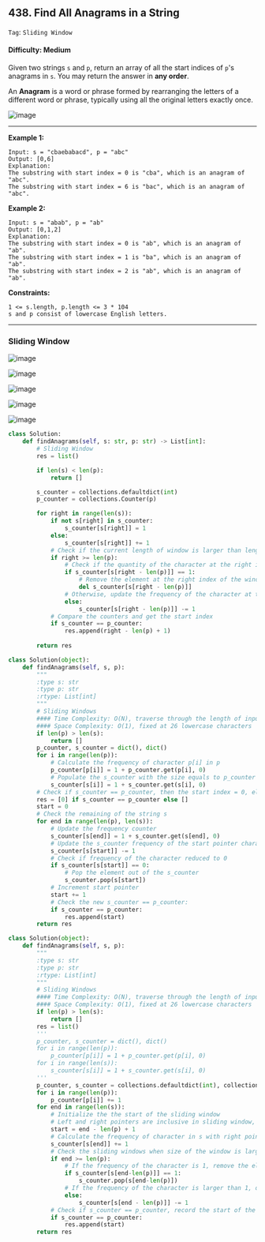## 438. Find All Anagrams in a String

```Tag```: ```Sliding Window```

#### Difficulty: Medium

Given two strings ```s``` and ```p```, return an array of all the start indices of ```p```'s anagrams in ```s```. You may return the answer in __any order__.

An __Anagram__ is a word or phrase formed by rearranging the letters of a different word or phrase, typically using all the original letters exactly once.

![image](https://user-images.githubusercontent.com/35042430/207155100-685a397d-6a97-40c7-8171-13bddaa06f85.png)

---

__Example 1:__

```
Input: s = "cbaebabacd", p = "abc"
Output: [0,6]
Explanation:
The substring with start index = 0 is "cba", which is an anagram of "abc".
The substring with start index = 6 is "bac", which is an anagram of "abc".
```

__Example 2:__

```
Input: s = "abab", p = "ab"
Output: [0,1,2]
Explanation:
The substring with start index = 0 is "ab", which is an anagram of "ab".
The substring with start index = 1 is "ba", which is an anagram of "ab".
The substring with start index = 2 is "ab", which is an anagram of "ab".
```

__Constraints:__
```
1 <= s.length, p.length <= 3 * 104
s and p consist of lowercase English letters.
```

---

### Sliding Window

![image](https://user-images.githubusercontent.com/35042430/217167331-76f39d00-143a-4053-b726-84749caf8839.png)

![image](https://user-images.githubusercontent.com/35042430/217167544-7f490e0f-baa7-4aa9-bd29-39311664ed5e.png)

![image](https://user-images.githubusercontent.com/35042430/217167566-be3092d4-bea1-4bcc-8549-b4bf7bde9339.png)

![image](https://user-images.githubusercontent.com/35042430/217167614-306acd4b-889d-4131-b0d1-3b285554fb94.png)

![image](https://user-images.githubusercontent.com/35042430/217167647-a0fc3bc0-b57d-456d-904f-18beb4aab782.png)

```Python
class Solution:
    def findAnagrams(self, s: str, p: str) -> List[int]:
        # Sliding Window
        res = list()

        if len(s) < len(p):
            return []

        s_counter = collections.defaultdict(int)
        p_counter = collections.Counter(p)

        for right in range(len(s)):
            if not s[right] in s_counter:
                s_counter[s[right]] = 1
            else:
                s_counter[s[right]] += 1
            # Check if the current length of window is larger than length of p
            if right >= len(p):
                # Check if the quantity of the character at the right index in counter is 1
                if s_counter[s[right - len(p)]] == 1:
                    # Remove the element at the right index of the window
                    del s_counter[s[right - len(p)]]
                # Otherwise, update the frequency of the character at the right index
                else:
                    s_counter[s[right - len(p)]] -= 1
            # Compare the counters and get the start index
            if s_counter == p_counter:
                res.append(right - len(p) + 1)
        
        return res
```

```Python
class Solution(object):
    def findAnagrams(self, s, p):
        """
        :type s: str
        :type p: str
        :rtype: List[int]
        """
        # Sliding Windows
        #### Time Complexity: O(N), traverse through the length of input string s
        #### Space Complexity: O(1), fixed at 26 lowercase characters
        if len(p) > len(s):
            return []
        p_counter, s_counter = dict(), dict()
        for i in range(len(p)):
            # Calculate the frequency of character p[i] in p
            p_counter[p[i]] = 1 + p_counter.get(p[i], 0)
            # Populate the s_counter with the size equals to p_counter
            s_counter[s[i]] = 1 + s_counter.get(s[i], 0)
        # Check if s_counter == p_counter, then the start index = 0, else an empty list
        res = [0] if s_counter == p_counter else []
        start = 0
        # Check the remaining of the string s
        for end in range(len(p), len(s)):
            # Update the frequency counter
            s_counter[s[end]] = 1 + s_counter.get(s[end], 0)
            # Update the s_counter frequency of the start pointer character as start pointer moving to the right
            s_counter[s[start]] -= 1
            # Check if frequency of the character reduced to 0
            if s_counter[s[start]] == 0:
                # Pop the element out of the s_counter
                s_counter.pop(s[start])
            # Increment start pointer
            start += 1
            # Check the new s_counter == p_counter:
            if s_counter == p_counter:
                res.append(start)
        return res
```

```Python
class Solution(object):
    def findAnagrams(self, s, p):
        """
        :type s: str
        :type p: str
        :rtype: List[int]
        """
        # Sliding Windows
        #### Time Complexity: O(N), traverse through the length of input string s
        #### Space Complexity: O(1), fixed at 26 lowercase characters
        if len(p) > len(s):
            return []
        res = list()
        '''
        p_counter, s_counter = dict(), dict()
        for i in range(len(p)):
            p_counter[p[i]] = 1 + p_counter.get(p[i], 0)
        for i in range(len(s)):
            s_counter[s[i]] = 1 + s_counter.get(s[i], 0)
        '''
        p_counter, s_counter = collections.defaultdict(int), collections.defaultdict(int)
        for i in range(len(p)):
            p_counter[p[i]] += 1
        for end in range(len(s)):
            # Initialize the the start of the sliding window
            # Left and right pointers are inclusive in sliding window, hence the size of the window is end - start + 1            
            start = end - len(p) + 1
            # Calculate the frequency of character in s with right pointer
            s_counter[s[end]] += 1
            # Check the sliding windows when size of the window is larger than p
            if end >= len(p):
                # If the frequency of the character is 1, remove the element
                if s_counter[s[end-len(p)]] == 1:
                    s_counter.pop(s[end-len(p)])
                # If the frequency of the character is larger than 1, decrement the frequency
                else:
                    s_counter[s[end - len(p)]] -= 1
            # Check if s_counter == p_counter, record the start of the sliding window
            if s_counter == p_counter:
                res.append(start)
        return res
```
